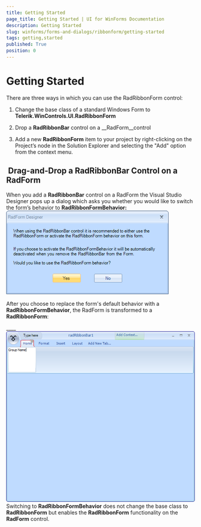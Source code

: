 ```yaml
---
title: Getting Started
page_title: Getting Started | UI for WinForms Documentation
description: Getting Started
slug: winforms/forms-and-dialogs/ribbonform/getting-started
tags: getting,started
published: True
position: 0
---
```


# Getting Started



There are three ways in which you can use the RadRibbonForm control:

1. Change the base class of a standard Windows Form to __Telerik.WinControls.UI.RadRibbonForm__

1. Drop a __RadRibbonBar__ control on a __RadForm__control
          

1. Add a new __RadRibbonForm__ item to your project by right-clicking on the Project’s node in the Solution Explorer and selecting the "Add" option from the context menu.
          

##  Drag-and-Drop a RadRibbonBar Control on a RadForm

When you add a __RadRibbonBar__ control on a RadForm the Visual Studio Designer pops up a dialog which asks you whether you would like to switch the form’s behavior to __RadRibbonFormBehavior:__![forms-and-dialogs-ribbonform-getting-started 001](images/forms-and-dialogs-ribbonform-getting-started001.png)



After you choose to replace the form's default behavior with a __RadRibbonFormBehavior__, the RadForm is transformed to a __RadRibbonForm__:

____ ![forms-and-dialogs-ribbonform-getting-started 002](images/forms-and-dialogs-ribbonform-getting-started002.png)Switching to __RadRibbonFormBehavior__ does not change the base class to __RadRibbonForm__ but enables the __RadRibbonForm__ functionality on the __RadForm__ control.


